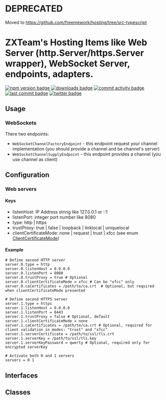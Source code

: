 # DEPRECATED
Moved to https://github.com/freemework/hosting/tree/src-typescript


# ZXTeam's Hosting Items like Web Server (http.Server/https.Server wrapper), WebSocket Server, endpoints, adapters.
[![npm version badge](https://img.shields.io/npm/v/@zxteam/hosting.svg)](https://www.npmjs.com/package/@zxteam/hosting)
[![downloads badge](https://img.shields.io/npm/dm/@zxteam/hosting.svg)](https://www.npmjs.org/package/@zxteam/hosting)
[![commit activity badge](https://img.shields.io/github/commit-activity/m/zxteamorg/node.hosting)](https://github.com/zxteamorg/node.hosting/pulse)
[![last commit badge](https://img.shields.io/github/last-commit/zxteamorg/node.hosting)](https://github.com/zxteamorg/node.hosting/graphs/commit-activity)
[![twitter badge](https://img.shields.io/twitter/follow/zxteamorg?style=social&logo=twitter)](https://twitter.com/zxteamorg)

## Usage
### WebSockets
There two endpoints:
* `WebSocketChannelFactoryEndpoint` - this endpoint request your channel implementation (you should provide a channel and be channel's server)
* `WebSocketChannelSupplyEndpoint` - this endpoint provides a channel (you use channel as client)

## Configuration
### Web servers
#### Keys
 * listenHost: IP Address string like 127.0.0.1 or ::1
 * listenPort: integer port number like 8080
 * type: http | https
 * trustProxy: true | false | loopback | linklocal | uniquelocal
 * clientCertificateMode: none | request | trust | xfcc  (see enum [ClientCertificateMode](./src/conf.ts))

#### Example
```
# Define second HTTP server
server.0.type = http
server.0.listenHost = 0.0.0.0
server.0.listenPort = 8080
server.0.trustProxy = true # Optional
server.0.clientCertificateMode = xfcc # Can be "xfcc" only
server.0.caCertificates = /path/to/ca.crt  # Optional, but required when clientCertificateMode presented

# Define second HTTPS server
server.1.type = https
server.1.listenHost = 0.0.0.0
server.1.listenPort = 8443
server.1.trustProxy = false # Optional, default
server.1.clientCertificateMode = none
server.1.caCertificates = /path/to/ca.crt # Optional, required for client validation in modes: "trust" and "xfcc"
server.1.serverCertificate = /path/to/ssl/tls.crt
server.1.serverKey = /path/to/ssl/tls.key
server.1.serverKeyPassword = qwerty # Optional, required only for encrypted serverKey

# Activate both 0 and 1 servers
servers = 0 1
```


## Interfaces

## Classes
